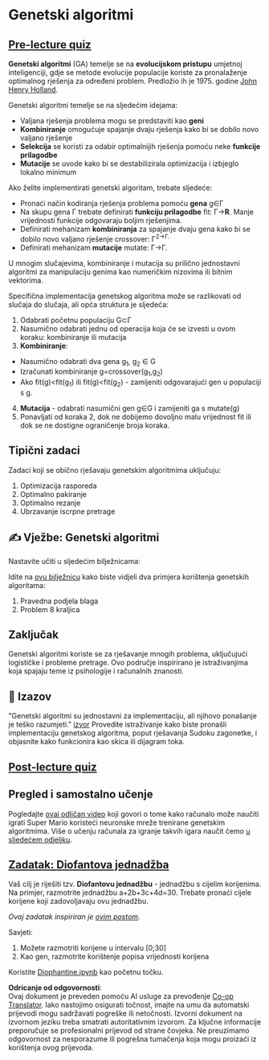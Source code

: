 <!--
CO_OP_TRANSLATOR_METADATA:
{
  "original_hash": "893aa368cb485da704b466a0f3775587",
  "translation_date": "2025-08-25T23:19:29+00:00",
  "source_file": "lessons/6-Other/21-GeneticAlgorithms/README.md",
  "language_code": "hr"
}
-->
# Genetski algoritmi

## [Pre-lecture quiz](https://ff-quizzes.netlify.app/en/ai/quiz/41)

**Genetski algoritmi** (GA) temelje se na **evolucijskom pristupu** umjetnoj inteligenciji, gdje se metode evolucije populacije koriste za pronalaženje optimalnog rješenja za određeni problem. Predložio ih je 1975. godine [John Henry Holland](https://wikipedia.org/wiki/John_Henry_Holland).

Genetski algoritmi temelje se na sljedećim idejama:

* Valjana rješenja problema mogu se predstaviti kao **geni**
* **Kombiniranje** omogućuje spajanje dvaju rješenja kako bi se dobilo novo valjano rješenje
* **Selekcija** se koristi za odabir optimalnijih rješenja pomoću neke **funkcije prilagodbe**
* **Mutacije** se uvode kako bi se destabilizirala optimizacija i izbjeglo lokalno minimum

Ako želite implementirati genetski algoritam, trebate sljedeće:

 * Pronaći način kodiranja rješenja problema pomoću **gena** g∈Γ
 * Na skupu gena Γ trebate definirati **funkciju prilagodbe** fit: Γ→**R**. Manje vrijednosti funkcije odgovaraju boljim rješenjima.
 * Definirati mehanizam **kombiniranja** za spajanje dvaju gena kako bi se dobilo novo valjano rješenje crossover: Γ<sup>2</sub>→Γ.
 * Definirati mehanizam **mutacije** mutate: Γ→Γ.

U mnogim slučajevima, kombiniranje i mutacija su prilično jednostavni algoritmi za manipulaciju genima kao numeričkim nizovima ili bitnim vektorima.

Specifična implementacija genetskog algoritma može se razlikovati od slučaja do slučaja, ali opća struktura je sljedeća:

1. Odabrati početnu populaciju G⊂Γ
2. Nasumično odabrati jednu od operacija koja će se izvesti u ovom koraku: kombiniranje ili mutacija
3. **Kombiniranje**:
  * Nasumično odabrati dva gena g<sub>1</sub>, g<sub>2</sub> ∈ G
  * Izračunati kombiniranje g=crossover(g<sub>1</sub>,g<sub>2</sub>)
  * Ako fit(g)<fit(g<sub>1</sub>) ili fit(g)<fit(g<sub>2</sub>) - zamijeniti odgovarajući gen u populaciji s g.
4. **Mutacija** - odabrati nasumični gen g∈G i zamijeniti ga s mutate(g)
5. Ponavljati od koraka 2, dok ne dobijemo dovoljno malu vrijednost fit ili dok se ne dostigne ograničenje broja koraka.

## Tipični zadaci

Zadaci koji se obično rješavaju genetskim algoritmima uključuju:

1. Optimizacija rasporeda
1. Optimalno pakiranje
1. Optimalno rezanje
1. Ubrzavanje iscrpne pretrage

## ✍️ Vježbe: Genetski algoritmi

Nastavite učiti u sljedećim bilježnicama:

Idite na [ovu bilježnicu](../../../../../lessons/6-Other/21-GeneticAlgorithms/Genetic.ipynb) kako biste vidjeli dva primjera korištenja genetskih algoritama:

1. Pravedna podjela blaga
1. Problem 8 kraljica

## Zaključak

Genetski algoritmi koriste se za rješavanje mnogih problema, uključujući logističke i probleme pretrage. Ovo područje inspirirano je istraživanjima koja spajaju teme iz psihologije i računalnih znanosti.

## 🚀 Izazov

"Genetski algoritmi su jednostavni za implementaciju, ali njihovo ponašanje je teško razumjeti." [izvor](https://wikipedia.org/wiki/Genetic_algorithm) Provedite istraživanje kako biste pronašli implementaciju genetskog algoritma, poput rješavanja Sudoku zagonetke, i objasnite kako funkcionira kao skica ili dijagram toka.

## [Post-lecture quiz](https://ff-quizzes.netlify.app/en/ai/quiz/42)

## Pregled i samostalno učenje

Pogledajte [ovaj odličan video](https://www.youtube.com/watch?v=qv6UVOQ0F44) koji govori o tome kako računalo može naučiti igrati Super Mario koristeći neuronske mreže trenirane genetskim algoritmima. Više o učenju računala za igranje takvih igara naučit ćemo [u sljedećem odjeljku](../22-DeepRL/README.md).

## [Zadatak: Diofantova jednadžba](../../../../../lessons/6-Other/21-GeneticAlgorithms/Diophantine.ipynb)

Vaš cilj je riješiti tzv. **Diofantovu jednadžbu** - jednadžbu s cijelim korijenima. Na primjer, razmotrite jednadžbu a+2b+3c+4d=30. Trebate pronaći cijele korijene koji zadovoljavaju ovu jednadžbu.

*Ovaj zadatak inspiriran je [ovim postom](https://habr.com/post/128704/).*

Savjeti:

1. Možete razmotriti korijene u intervalu [0;30]
1. Kao gen, razmotrite korištenje popisa vrijednosti korijena

Koristite [Diophantine.ipynb](../../../../../lessons/6-Other/21-GeneticAlgorithms/Diophantine.ipynb) kao početnu točku.

**Odricanje od odgovornosti**:  
Ovaj dokument je preveden pomoću AI usluge za prevođenje [Co-op Translator](https://github.com/Azure/co-op-translator). Iako nastojimo osigurati točnost, imajte na umu da automatski prijevodi mogu sadržavati pogreške ili netočnosti. Izvorni dokument na izvornom jeziku treba smatrati autoritativnim izvorom. Za ključne informacije preporučuje se profesionalni prijevod od strane čovjeka. Ne preuzimamo odgovornost za nesporazume ili pogrešna tumačenja koja mogu proizaći iz korištenja ovog prijevoda.